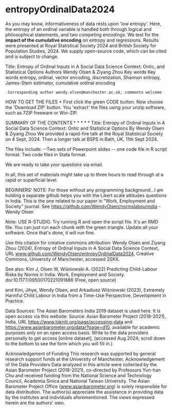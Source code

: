 # entropyOrdinalData2024
As you may know, informativeness of data rests upon 'low entropy'.  Here, the entropy of an ordinal variable is handled both through logical and philosophical statements, and two competing encodings. We test for the **impact of the cumulative encoding** on entropy and regressions.  Results were presented at Royal Statistical Society 2024 and British Society for Population Studies, 2024. We supply open-source code, which can be cited and is subject to change. 

Title: 
Entropy of Ordinal Inputs in A Social Data Science Context: Ontic, and Statistical Options
Authors
Wendy Olsen & Ziyang Zhou
Key words
Key words entropy, ordinal, vector encoding, discretization, Shannon entropy, James-Stein estimator, cumulative ordinal encoding

     Corresponding author wendy.olsen@manchester.ac.uk, comments welcome 

HOW TO GET THE FILES *
First click the green CODE button. Now choose the 'Download ZIP' button. You  'extract' the files using your unzip software, such as 7ZIP freeware or Win-ZIP.

SUMMARY OF THE CONTENTS * * * * * Title: Entropy of Ordinal Inputs in A Social Data Science Context: Ontic and Statistical Options By Wendy Olsen & Ziyang Zhou
We provided a rapid-fire talk at the Royal Statistical Society on 4 Sept, 2024. Then a longer talk at BSPS in Bath, UK, 11th Sept 2024. 

The files include: --Two sets of Powerpoint slides -- one code file in R script format.  Two code files in Stata format.

We are ready to take your questions via email.

In all, this set of materials might take up to three hours to read through at a rapid or superficial level. 

BEGINNERS' NOTE: For those without any programming background...I am holding a separate github helps you with the Likert scale attitudes questions in India. This is the one related to our paper in "Work, Employment and Society" journal. See https://github.com/WendyOlsen/normslabourindia - Wendy Olsen

Note: USE R-STUDIO. Try running R and open the script file. It's an RMD file. You can just run each chunk with the green triangle. Update all your software. Once that's done, it will run fine.

Use this citation for creative commons attribution: Wendy Olsen and Ziyang Zhou (2024), Entropy of Ordinal Inputs in A Social Data Science Context, URL www.github.com/WendyOlsen/entropyOrdinalData2024, Creative Commons, University of Manchester, accessed 20XX.


See also:
Kim J, Olsen W, Wiśniowski A. (2022) Predicting Child-Labour Risks by Norms in India. Work, Employment and Society. doi:10.1177/09500170221091886 (Free, open source)

and Kim, Jihye, Wendy Olsen, and Arkadiusz Wiśniowski (2023), Extremely Harmful Child Labour in India from a Time-Use Perspective, Development in Practice.

Data Sources: The Asian Barometers India 2019 dataset is used here. It is open access via this website: Source: Asian Barometer Project (2018-2021), India, URL https://www.lokniti.org/page/accessing-data and https://www.asianbarometer.org/datar?page=d10, available for academic purposes only on an open access basis. Write to the data providers personally to get access [online dataset], (accessed Aug 2024; scroll down to the bottom to see the form which you will fill in.)

Acknowledgement of Funding This research was supported by general research support funds at the University of Manchester. Acknowledgement of the Data Providers Data analyzed in this article were collected by the Asian Barometer Project (2018-2021), co-directed by Professors Yun-han Chu and received funding from the National Science and Technology Council, Academia Sinica and National Taiwan University. The Asian Barometer Project Office (www.asianbarometer.org) is solely responsible for data distribution. The author(s) appreciate the assistance in providing data by the institutes and individuals aforementioned. The views expressed herein are the authors' own.

